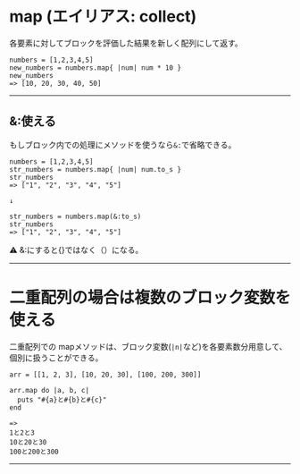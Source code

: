 # map (エイリアス: collect)
各要素に対してブロックを評価した結果を新しく配列にして返す。
~~~
numbers = [1,2,3,4,5]
new_numbers = numbers.map{ |num| num * 10 }
new_numbers
=> [10, 20, 30, 40, 50]
~~~~
***

## &:使える
もしブロック内での処理にメソッドを使うなら`&:`で省略できる。
~~~
numbers = [1,2,3,4,5]
str_numbers = numbers.map{ |num| num.to_s }
str_numbers
=> ["1", "2", "3", "4", "5"]

↓

str_numbers = numbers.map(&:to_s)
str_numbers
=> ["1", "2", "3", "4", "5"]
~~~
⚠️ &:にすると{}ではなく（）になる。
***

# 二重配列の場合は複数のブロック変数を使える
二重配列での mapメソッドは、ブロック変数(`|n|`など)を各要素数分用意して、個別に扱うことができる。
~~~
arr = [[1, 2, 3], [10, 20, 30], [100, 200, 300]]

arr.map do |a, b, c|
  puts "#{a}と#{b}と#{c}"
end

=>
1と2と3
10と20と30
100と200と300
~~~
***



